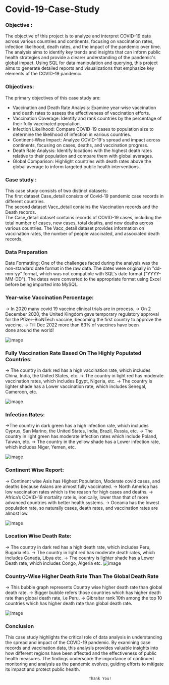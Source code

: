 # Covid-19-Case-Study
### Objective :
The objective of this project is to analyze and interpret COVID-19 data across various countries and continents, focusing on vaccination rates, infection likelihood, death rates, and the impact of the pandemic over time. The analysis aims to identify key trends and insights that can inform public health strategies and provide a clearer understanding of the pandemic's global impact. Using SQL for data manipulation and querying, this project aims to generate detailed reports and visualizations that emphasize key elements of the COVID-19 pandemic.

### Objectives:
The primary objectives of this case study are:
* Vaccination and Death Rate Analysis: Examine year-wise vaccination and death rates to assess the effectiveness of vaccination efforts.
* Vaccination Coverage: Identify and rank countries by the percentage of their fully vaccinated population.
* Infection Likelihood: Compare COVID-19 cases to population size to determine the likelihood of infection in various countries.
* Continent-Wise Impact: Analyze COVID-19's spread and impact across continents, focusing on cases, deaths, and vaccination progress.
* Death Rate Analysis: Identify locations with the highest death rates relative to their population and compare them with global averages.
* Global Comparison: Highlight countries with death rates above the global average to inform targeted public health interventions.

### Case study :
This case study consists of two distinct datasets:  
The first dataset Case_detail consists of Covid-19 pandemic case records in different countries.  
The second dataset Vacc_detail contains the Vaccination records and the Death records.  
The Case_detail dataset contains records of COVID-19 cases, including the total number of cases, new cases, total deaths, and new deaths across various countries. The Vacc_detail dataset provides information on vaccination rates, the number of people vaccinated, and associated death records. 

### Data Preparation
Date Formatting: One of the challenges faced during the analysis was the non-standard date format in the raw data. The dates were originally in "dd-mm-yy" format, which was not compatible with SQL's date format ("YYYY-MM-DD"). The dates were converted to the appropriate format using Excel before being imported into MySQL.


### Year-wise Vaccination Percentage:
-> In 2020 many covid 19 vaccine clinical trials are in process.
-> On 2 December 2020, the United Kingdom gave temporary regulatory approval for the Pfizer–BioNTech vaccine, becoming the first country to approve the vaccine.
-> Till Dec 2022 more than 63% of vaccines have been done around the world!


![image](https://user-images.githubusercontent.com/82544165/208044361-702fd9d5-109e-43ff-b08e-b349ccd6b913.png)



### Fully Vaccination Rate Based On The Highly Populated Countries:
-> The country in dark red has a high vaccination rate, which includes China, India, the United States, etc.
-> The country in light red has moderate vaccination rates, which includes Egypt, Nigeria, etc.
-> The country is lighter shade has a Lower vaccination rate, which includes Senegal, Cameroon, etc.

![image](https://user-images.githubusercontent.com/82544165/208041875-42467b2c-9257-499d-9fc5-6b5fae14e6ae.png)

### Infection Rates:
->The country in dark green has a high infection rate, which includes Cyprus, San Marino, the United States, India, Brazil, Russia, etc.
-> The country in light green has moderate infection rates which include Poland, Taiwan, etc.
-> The country in the yellow shade has a Lower infection rate, which includes Niger, Yemen, etc.

![image](https://user-images.githubusercontent.com/82544165/208042042-543f9d49-74b8-4d6b-b534-3e2c216cf3fc.png)

### Continent Wise Report:
-> Continent wise Asis has Highest Population, Moderate covid cases, and deaths because Asians are almost fully vaccinated.
-> North America has low vaccination rates which is the reason for high cases and deaths.
-> Africa’s COVID-19 mortality rate is, ironically, lower than that of more advanced countries with better health systems.
-> Oceania has the lowest population rate, so naturally cases, death rates, and vaccination rates are almost low.

![image](https://user-images.githubusercontent.com/82544165/208042238-5f8778f5-97a5-46f5-9625-2a0ce4befd10.png)

### Location Wise Death Rate:
-> The country in dark red has a high death rate, which includes Peru, Bugaria etc.
-> The country in light red has moderate death rates, which includes Canada, Libya etc.
-> The country is lighter shade has a Lower Death rate, which includes Congo, Algeria etc.
![image](https://user-images.githubusercontent.com/82544165/208042425-6be79420-a70f-48a1-ab35-25162264f742.png)

### Country-Wise Higher Death Rate Than The Global Death Rate
-> This bubble graph represents Country wise higher death rate than global death rate.
-> Bigger bubble refers those countries which has higher death rate than global death rate, i.e Peru.
->  Gibraltar rank 10th among the top 10 countries which has higher death rate than global death rate.

![image](https://user-images.githubusercontent.com/82544165/208043840-cdd9466f-2f6e-4c42-a5b5-ede94fb73a1d.png)

### Conclusion 
This case study highlights the critical role of data analysis in understanding the spread and impact of the COVID-19 pandemic. By examining case records and vaccination data, this analysis provides valuable insights into how different regions have been affected and the effectiveness of public health measures. The findings underscore the importance of continued monitoring and analysis as the pandemic evolves, guiding efforts to mitigate its impact and protect public health.


                                                          
                                         Thank You!
